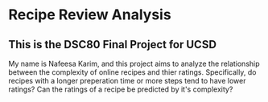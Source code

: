 # Recipe Review Analysis 
## This is the DSC80 Final Project for UCSD
My name is Nafeesa Karim, and this project aims to analyze the relationship between the complexity of online recipes and thier ratings. Specifically, do recipes with a longer preperation time or more steps tend to have lower ratings? Can the ratings of a recipe be predicted by it's complexity? 
